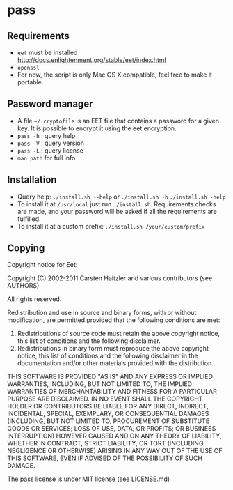 pass
====


Requirements
------------

* `eet` must be installed http://docs.enlightenment.org/stable/eet/index.html
* `openssl`
* For now, the script is only Mac OS X compatible, feel free to make it portable.


Password manager
----------------

* A file `~/.cryptofile` is an EET file that contains a password for a given key. It is possible to encrypt it using the eet encryption.
* `pass -h` : query help
* `pass -V` : query version
* `pass -L` : query license
* `man path` for full info


Installation
------------

* Query help: `./install.sh --help` or `./install.sh -h` `./install.sh -help`
* To install it at `/usr/local` just run `./install.sh`. Requirements checks are made, and your password will be asked if all the requirements are fulfilled.
* To install it at a custom prefix: `./install.sh /your/custom/prefix`


Copying
-------

Copyright notice for Eet:

Copyright (C) 2002-2011 Carsten Haitzler and various contributors (see AUTHORS)

All rights reserved.

Redistribution and use in source and binary forms, with or without
modification, are permitted provided that the following conditions are met:

   1. Redistributions of source code must retain the above copyright
      notice, this list of conditions and the following disclaimer.
   2. Redistributions in binary form must reproduce the above copyright 
      notice, this list of conditions and the following disclaimer in the
      documentation and/or other materials provided with the distribution.

THIS SOFTWARE IS PROVIDED "AS IS" AND ANY EXPRESS OR IMPLIED WARRANTIES, 
INCLUDING, BUT NOT LIMITED TO, THE IMPLIED WARRANTIES OF MERCHANTABILITY AND
FITNESS FOR A PARTICULAR PURPOSE ARE DISCLAIMED. IN NO EVENT SHALL THE
COPYRIGHT HOLDER OR CONTRIBUTORS BE LIABLE FOR ANY DIRECT, INDIRECT,
INCIDENTAL, SPECIAL, EXEMPLARY, OR CONSEQUENTIAL DAMAGES (INCLUDING, BUT NOT
LIMITED TO, PROCUREMENT OF SUBSTITUTE GOODS OR SERVICES; LOSS OF USE, DATA,
OR PROFITS; OR BUSINESS INTERRUPTION) HOWEVER CAUSED AND ON ANY THEORY OF
LIABILITY, WHETHER IN CONTRACT, STRICT LIABILITY, OR TORT (INCLUDING
NEGLIGENCE OR OTHERWISE) ARISING IN ANY WAY OUT OF THE USE OF THIS SOFTWARE,
EVEN IF ADVISED OF THE POSSIBILITY OF SUCH DAMAGE.


The pass license is under MIT license (see LICENSE.md)
